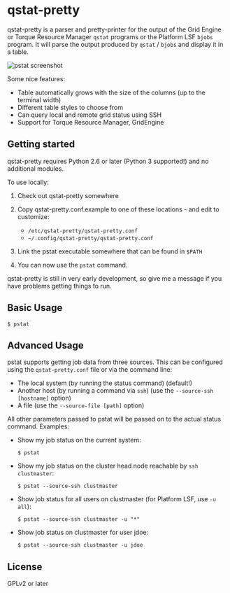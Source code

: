 # qstat-pretty

qstat-pretty is a parser and pretty-printer for the output of the Grid Engine or Torque Resource Manager `qstat` programs or the Platform LSF `bjobs` program. It will parse the output produced by `qstat` / `bjobs` and display it in a table.


![pstat screenshot](http://i.imgur.com/WkYaAyt.png)

Some nice features:

  * Table automatically grows with the size of the columns (up to the terminal width)
  * Different table styles to choose from
  * Can query local and remote grid status using SSH
  * Support for Torque Resource Manager, GridEngine
 
## Getting started

qstat-pretty requires Python 2.6 or later (Python 3 supported!) and no additional modules.

To use locally:
  1. Check out qstat-pretty somewhere
  2. Copy qstat-pretty.conf.example to one of these locations - and edit to customize:
       * `/etc/qstat-pretty/qstat-pretty.conf`
       * `~/.config/qstat-pretty/qstat-pretty.conf`

  3. Link the pstat executable somewhere that can be found in `$PATH`
  4. You can now use the `pstat` command.

qstat-pretty is still in very early development, so give me a message if you have problems getting things to run.

## Basic Usage

    $ pstat

## Advanced Usage

pstat supports getting job data from three sources. This can be configured using the `qstat-pretty.conf` file or via the command line: 

  * The local system (by running the status command) (default!)
  * Another host (by running a command via `ssh`) (use the `--source-ssh [hostname]` option)
  * A file (use the `--source-file [path]` option)

All other parameters passed to pstat will be passed on to the actual status command. Examples:

  * Show my job status on the current system:

        $ pstat

  * Show my job status on the cluster head node reachable by `ssh clustmaster`:

        $ pstat --source-ssh clustmaster

  * Show job status for all users on clustmaster (for Platform LSF, use `-u all`):

        $ pstat --source-ssh clustmaster -u "*"

  * Show job status on clustmaster for user jdoe:

        $ pstat --source-ssh clustmaster -u jdoe

## License
GPLv2 or later
